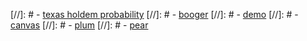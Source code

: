 [//]: # - [texas holdem probability](https://jonathak.github.io/cards.html)
[//]: # - [booger](https://jonathak.github.io/booger.html)
[//]: # - [demo](https://jonathak.github.io/demo/index.html)
[//]: # - [canvas](https://jonathak.github.io/canvas.html)
[//]: # - [plum](https://jonathak.github.io/plum.html)
[//]: # - [pear](https://jonathak.github.io/pear.html)
